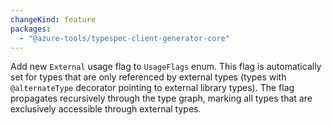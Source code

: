 ```yaml
---
changeKind: feature
packages:
  - "@azure-tools/typespec-client-generator-core"
---
```


Add new `External` usage flag to `UsageFlags` enum. This flag is automatically set for types that are only referenced by external types (types with `@alternateType` decorator pointing to external library types). The flag propagates recursively through the type graph, marking all types that are exclusively accessible through external types.
